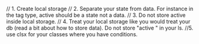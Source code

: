 // 1. Create local storage
// 2. Separate your state from data. For instance in the tag type, active should be a state not a data.
// 3. Do not store active inside local storage.
// 4. Treat your local storage like you would treat your db (read a bit about how to store data). Do not store "active " in your ls.
//5. use clsx for your classes where you have conditions. 